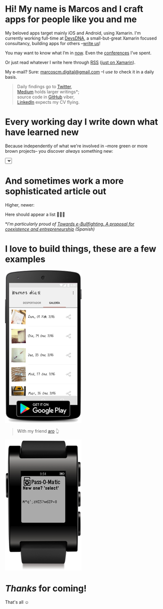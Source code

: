 # Hi! My name is Marcos and I craft apps for people like you and me

My beloved apps target mainly iOS and Android, using Xamarin. I'm currently working full-time at [DevsDNA](http://www.devsdna.com), a small-but-great Xamarin focused consultancy, building apps for others –[write us](mailto:marcos@devsdna.com)!

You may want to know what I’m in [now](#/now). Even the [conferences](#/conferences) I've spent.

Or just read whatever I write here through [RSS](feed-all.rss) ([just on Xamarin](feed-Xamarin.rss)).

My e-mail? Sure: [marcoscm.digital@gmail.com](mailto:marcoscm.digital@gmail.com) –I *use to* check it in a daily basis.

> Daily findings go to [Twitter](https://twitter.com/1Marcos2Cobena),<br />
> [Medium](https://medium.com/@MarcosCobena) holds larger writings\*;<br />
> source code in [GitHub](https://github.com/MarcosCobena) viber,<br />
> [LinkedIn](https://linkedin.com/in/MarcosCobena) expects my CV flying.

# Every working day I write down what have learned new

Because independently of what we're involved in –more green or more brown projects– you discover *always* something new:

<div class="center">
    <select id="items"></select>
</div>

# And sometimes work a more sophisticated article out

Higher, newer:

<div id="medium">
Here should appear a list 🤷🏻‍♂️
</div>

\**I'm particularly proud of [Towards e-Bullfighting. A proposal for coexistence and entrepreneurship](https://medium.com/@MarcosCobena/hacia-la-e-tauromaquia-una-propuesta-para-la-convivencia-y-el-emprendimiento-fe84192e75c4) (Spanish)*

# I love to build things, these are a few examples

[![](items/images/BuenosDiasAroScreenshot.png)](https://play.google.com/store/apps/details?id=com.marcoscobena.buenosdiasaro)

> With my friend
[aro](http://www.aroideas.com/la-app-que-te-da-los-buenos-dias/) 👆

[![](items/images/PasswordOMaticScreenshot.png)](https://apps.getpebble.com/en_US/application/55dc1d7bc47b8e960c000069)

# *Thanks* for coming!

That's all ☺️